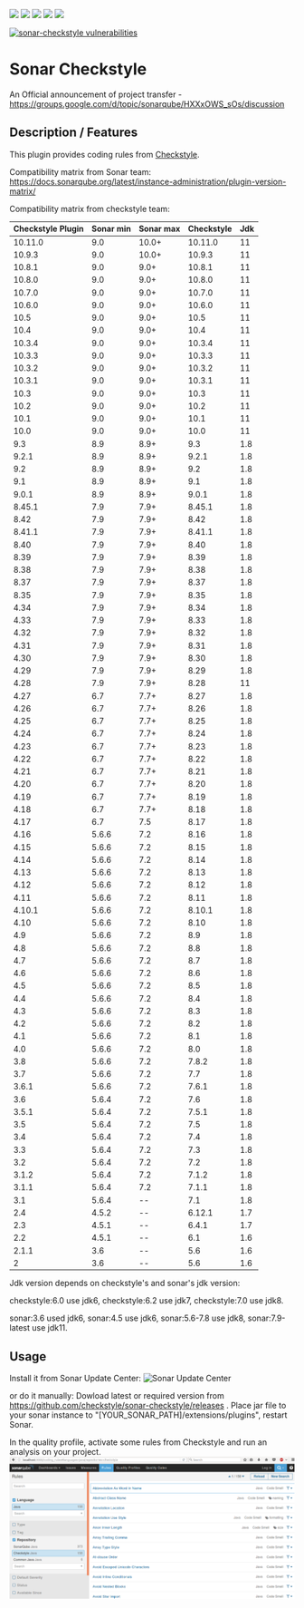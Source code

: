 [![][travis img]][travis]
[![][wercker img]][wercker]
[![][circleci img]][circleci]
[![][teamcity img]][teamcity]
[![][sonar img]][sonar]

[![sonar-checkstyle vulnerabilities][snyk-sonar img]][snyk-sonar]

Sonar Checkstyle
==========

An Official announcement of project transfer - https://groups.google.com/d/topic/sonarqube/HXXxOWS_sOs/discussion

## Description / Features

This plugin provides coding rules from [Checkstyle](http://checkstyle.sourceforge.net/).

Compatibility matrix from Sonar team: https://docs.sonarqube.org/latest/instance-administration/plugin-version-matrix/

Compatibility matrix from checkstyle team:

| Checkstyle Plugin | Sonar min | Sonar max | Checkstyle | Jdk |
|-------------------|-----------|-----------|------------|-----|
| 10.11.0           | 9.0       | 10.0+      | 10.11.0    | 11  |
| 10.9.3            | 9.0       | 10.0+      | 10.9.3     | 11  |
| 10.8.1            | 9.0       | 9.0+      | 10.8.1     | 11  |
| 10.8.0            | 9.0       | 9.0+      | 10.8.0     | 11  |
| 10.7.0            | 9.0       | 9.0+      | 10.7.0     | 11  |
| 10.6.0            | 9.0       | 9.0+      | 10.6.0     | 11  |
| 10.5              | 9.0       | 9.0+      | 10.5       | 11  |
| 10.4              | 9.0       | 9.0+      | 10.4       | 11  |
| 10.3.4            | 9.0       | 9.0+      | 10.3.4     | 11  |
| 10.3.3            | 9.0       | 9.0+      | 10.3.3     | 11  |
| 10.3.2            | 9.0       | 9.0+      | 10.3.2     | 11  |
| 10.3.1            | 9.0       | 9.0+      | 10.3.1     | 11  |
| 10.3              | 9.0       | 9.0+      | 10.3       | 11  |
| 10.2              | 9.0       | 9.0+      | 10.2       | 11  |
| 10.1              | 9.0       | 9.0+      | 10.1       | 11  |
| 10.0              | 9.0       | 9.0+      | 10.0       | 11  |
| 9.3               | 8.9       | 8.9+      | 9.3        | 1.8 |
| 9.2.1             | 8.9       | 8.9+      | 9.2.1      | 1.8 |
| 9.2               | 8.9       | 8.9+      | 9.2        | 1.8 |
| 9.1               | 8.9       | 8.9+      | 9.1        | 1.8 |
| 9.0.1             | 8.9       | 8.9+      | 9.0.1      | 1.8 |
| 8.45.1            | 7.9       | 7.9+      | 8.45.1     | 1.8 |
| 8.42              | 7.9       | 7.9+      | 8.42       | 1.8 |
| 8.41.1            | 7.9       | 7.9+      | 8.41.1     | 1.8 |
| 8.40              | 7.9       | 7.9+      | 8.40       | 1.8 |
| 8.39              | 7.9       | 7.9+      | 8.39       | 1.8 |
| 8.38              | 7.9       | 7.9+      | 8.38       | 1.8 |
| 8.37              | 7.9       | 7.9+      | 8.37       | 1.8 |
| 8.35              | 7.9       | 7.9+      | 8.35       | 1.8 |
| 4.34              | 7.9       | 7.9+      | 8.34       | 1.8 |
| 4.33              | 7.9       | 7.9+      | 8.33       | 1.8 |
| 4.32              | 7.9       | 7.9+      | 8.32       | 1.8 |
| 4.31              | 7.9       | 7.9+      | 8.31       | 1.8 |
| 4.30              | 7.9       | 7.9+      | 8.30       | 1.8 |
| 4.29              | 7.9       | 7.9+      | 8.29       | 1.8 |
| 4.28              | 7.9       | 7.9+      | 8.28       | 11  |
| 4.27              | 6.7       | 7.7+      | 8.27       | 1.8 |
| 4.26              | 6.7       | 7.7+      | 8.26       | 1.8 |
| 4.25              | 6.7       | 7.7+      | 8.25       | 1.8 |
| 4.24              | 6.7       | 7.7+      | 8.24       | 1.8 |
| 4.23              | 6.7       | 7.7+      | 8.23       | 1.8 |
| 4.22              | 6.7       | 7.7+      | 8.22       | 1.8 |
| 4.21              | 6.7       | 7.7+      | 8.21       | 1.8 |
| 4.20              | 6.7       | 7.7+      | 8.20       | 1.8 |
| 4.19              | 6.7       | 7.7+      | 8.19       | 1.8 |
| 4.18              | 6.7       | 7.7+      | 8.18       | 1.8 |
| 4.17              | 6.7       | 7.5       | 8.17       | 1.8 |
| 4.16              | 5.6.6     | 7.2       | 8.16       | 1.8 |
| 4.15              | 5.6.6     | 7.2       | 8.15       | 1.8 |
| 4.14              | 5.6.6     | 7.2       | 8.14       | 1.8 |
| 4.13              | 5.6.6     | 7.2       | 8.13       | 1.8 |
| 4.12              | 5.6.6     | 7.2       | 8.12       | 1.8 |
| 4.11              | 5.6.6     | 7.2       | 8.11       | 1.8 |
| 4.10.1            | 5.6.6     | 7.2       | 8.10.1     | 1.8 |
| 4.10              | 5.6.6     | 7.2       | 8.10       | 1.8 |
| 4.9               | 5.6.6     | 7.2       | 8.9        | 1.8 |
| 4.8               | 5.6.6     | 7.2       | 8.8        | 1.8 |
| 4.7               | 5.6.6     | 7.2       | 8.7        | 1.8 |
| 4.6               | 5.6.6     | 7.2       | 8.6        | 1.8 |
| 4.5               | 5.6.6     | 7.2       | 8.5        | 1.8 |
| 4.4               | 5.6.6     | 7.2       | 8.4        | 1.8 |
| 4.3               | 5.6.6     | 7.2       | 8.3        | 1.8 |
| 4.2               | 5.6.6     | 7.2       | 8.2        | 1.8 |
| 4.1               | 5.6.6     | 7.2       | 8.1        | 1.8 |
| 4.0               | 5.6.6     | 7.2       | 8.0        | 1.8 |
| 3.8               | 5.6.6     | 7.2       | 7.8.2      | 1.8 |
| 3.7               | 5.6.6     | 7.2       | 7.7        | 1.8 |
| 3.6.1             | 5.6.6     | 7.2       | 7.6.1      | 1.8 |
| 3.6               | 5.6.4     | 7.2       | 7.6        | 1.8 |
| 3.5.1             | 5.6.4     | 7.2       | 7.5.1      | 1.8 |
| 3.5               | 5.6.4     | 7.2       | 7.5        | 1.8 |
| 3.4               | 5.6.4     | 7.2       | 7.4        | 1.8 |
| 3.3               | 5.6.4     | 7.2       | 7.3        | 1.8 |
| 3.2               | 5.6.4     | 7.2       | 7.2        | 1.8 |
| 3.1.2             | 5.6.4     | 7.2       | 7.1.2      | 1.8 |
| 3.1.1             | 5.6.4     | 7.2       | 7.1.1      | 1.8 |
| 3.1               | 5.6.4     | --        | 7.1        | 1.8 |
| 2.4               | 4.5.2     | --        | 6.12.1     | 1.7 |
| 2.3               | 4.5.1     | --        | 6.4.1      | 1.7 |
| 2.2               | 4.5.1     | --        | 6.1        | 1.6 |
| 2.1.1             | 3.6       | --        | 5.6        | 1.6 |
| 2                 | 3.6       | --        | 5.6        | 1.6 |

Jdk version depends on checkstyle's and sonar's jdk version:

checkstyle:6.0 use jdk6, checkstyle:6.2 use jdk7, checkstyle:7.0 use jdk8.

sonar:3.6 used jdk6, sonar:4.5 use jdk6, sonar:5.6-7.8 use jdk8, sonar:7.9-latest use jdk11.

## Usage
Install it from Sonar Update Center:
![Sonar Update Center](https://cloud.githubusercontent.com/assets/812984/23023964/e850b208-f40c-11e6-9577-a8e449de7e1d.png)

or do it manually:
Dowload latest or required version from https://github.com/checkstyle/sonar-checkstyle/releases .
Place jar file to your sonar instance to "[YOUR_SONAR_PATH]/extensions/plugins", restart Sonar.

In the quality profile, activate some rules from Checkstyle and run an analysis on your project.
![checkstlye rules in sonar](https://github.com/checkstyle/resources/raw/master/img/sonar-wiki/sonar-in-docker.PNG)

[travis]:https://travis-ci.org/checkstyle/sonar-checkstyle/builds
[travis img]:https://secure.travis-ci.org/checkstyle/sonar-checkstyle.png

[teamcity]:https://teamcity.jetbrains.com/viewType.html?buildTypeId=Checkstyle_SonarCheckstyleIdeaInspectionsMaster
[teamcity img]:https://teamcity.jetbrains.com/app/rest/builds/buildType:(id:Checkstyle_SonarCheckstyleIdeaInspectionsMaster)/statusIcon

[sonar]:https://sonarcloud.io/dashboard?id=checkstyle_sonar-checkstyle
[sonar img]:https://sonarcloud.io/api/project_badges/measure?project=checkstyle_sonar-checkstyle&metric=alert_status

[wercker]: https://app.wercker.com/project/bykey/ece513d8a6eb70207dd3b805b63e8d1c
[wercker img]: https://app.wercker.com/status/ece513d8a6eb70207dd3b805b63e8d1c/s/master

[circleci]: https://circleci.com/gh/checkstyle/sonar-checkstyle/tree/master
[circleci img]: https://circleci.com/gh/checkstyle/sonar-checkstyle/tree/master.svg?style=svg

[snyk-sonar]: https://snyk.io/test/github/checkstyle/sonar-checkstyle?targetFile=pom.xml
[snyk-sonar img]: https://snyk.io/test/github/checkstyle/sonar-checkstyle/badge.svg?targetFile=pom.xml

